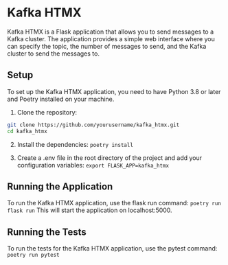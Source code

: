 # Kafka HTMX

Kafka HTMX is a Flask application that allows you to send messages to a Kafka cluster. The application provides a simple web interface where you can specify the topic, the number of messages to send, and the Kafka cluster to send the messages to.

## Setup

To set up the Kafka HTMX application, you need to have Python 3.8 or later and Poetry installed on your machine.

1. Clone the repository:

```bash
git clone https://github.com/yourusername/kafka_htmx.git
cd kafka_htmx
```

2. Install the dependencies:
`poetry install`

3. Create a .env file in the root directory of the project and add your configuration variables:
`export FLASK_APP=kafka_htmx`

## Running the Application

To run the Kafka HTMX application, use the flask run command:
`poetry run flask run`
This will start the application on localhost:5000.

## Running the Tests

To run the tests for the Kafka HTMX application, use the pytest command:
`poetry run pytest`
